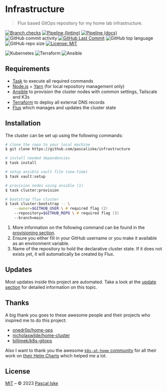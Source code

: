 # Infrastructure

> Flux based GitOps repository for my home lab infrastructure.

[![Branch checks](https://img.shields.io/github/checks-status/pascaliske/infrastructure/main?style=flat-square)](https://github.com/pascaliske/infrastructure) [![Pipeline (linting)](https://img.shields.io/github/actions/workflow/status/pascaliske/infrastructure/linting.yml?branch=main&label=linting&style=flat-square)](https://github.com/pascaliske/infrastructure/actions/workflows/linting.yml) [![Pipeline (docs)](https://img.shields.io/github/actions/workflow/status/pascaliske/infrastructure/docs.yml?branch=main&label=docs&style=flat-square)](https://github.com/pascaliske/infrastructure/actions/workflows/docs.yml) ![GitHub commit activity](https://img.shields.io/github/commit-activity/m/pascaliske/infrastructure?style=flat-square) [![GitHub Last Commit](https://img.shields.io/github/last-commit/pascaliske/infrastructure?style=flat-square)](https://github.com/pascaliske/infrastructure/commits/main) ![GitHub top language](https://img.shields.io/github/languages/top/pascaliske/infrastructure?style=flat-square) ![GitHub repo size](https://img.shields.io/github/repo-size/pascaliske/infrastructure?style=flat-square) [![License: MIT](https://img.shields.io/badge/License-MIT-blue.svg?style=flat-square)](https://opensource.org/licenses/MIT)

![Kubernetes](https://img.shields.io/badge/kubernetes-%23326ce5.svg?style=flat-square&logo=kubernetes&logoColor=white) ![Terraform](https://img.shields.io/badge/terraform-%235835CC.svg?style=flat-square&logo=terraform&logoColor=white) ![Ansible](https://img.shields.io/badge/ansible-%231A1918.svg?style=flat-square&logo=ansible&logoColor=white)

## Requirements

- [Task](https://taskfile.dev) to execute all required commands
- [Node.js](https://nodejs.org) + [Yarn](https://yarnpkg.com) (for local repository management only)
- [Ansible](https://docs.ansible.com/ansible/latest/installation_guide/intro_installation.html) to provision the cluster nodes with common settings, Tailscale and K3s
- [Terraform](https://www.terraform.io/) to deploy all external DNS records
- [Flux](https://fluxcd.io/docs/installation/) which manages and updates the cluster state

## Installation

The cluster can be set up using the following commands:

```zsh
# clone the repo to your local machine
$ git clone https://github.com/pascaliske/infrastructure

# install needed dependencies
$ task install

# setup ansible vault file (one-time)
$ task vault:setup

# provision nodes using ansible (1)
$ task cluster:provision

# bootstrap flux cluster
$ task cluster:bootstrap -- \
    --owner=$GITHUB_USER \ # required flag (2)
    --repository=$GITHUB_REPO \ # required flag (3)
    --branch=main
```

1. More information on the following command can be found in the [provisioning section](/provisioning/#provisionyml).
2. Ensure you either fill in your GitHub username or you make it available as an environment variable.
3. Name of the repository to hold the declarative cluster state. If it does not exists yet, it will automatically be created by Flux.

## Updates

Most updates inside this project are automated. Take a look at the [update section](/updates/) for detailed information on this topic.

## Thanks

A big thank you goes to these awesome people and their projects who inspired me to do this project:

- [onedr0p/home-ops](https://github.com/onedr0p/home-ops)
- [nicholaswilde/home-cluster](https://github.com/nicholaswilde/home-cluster)
- [billimek/k8s-gitops](https://github.com/billimek/k8s-gitops)

Also I want to thank you the awesome [`k8s-at-home` community](https://github.com/k8s-at-home/) for all their work on [their Helm Charts](https://github.com/k8s-at-home/charts) which helped me a lot.

## License

[MIT](LICENSE.md) – © 2023 [Pascal Iske](https://pascaliske.dev)
